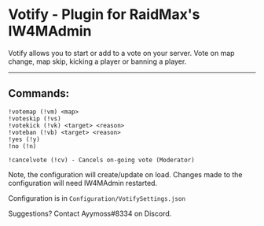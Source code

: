 # Votify - Plugin for RaidMax's IW4MAdmin

Votify allows you to start or add to a vote on your server. Vote on map change, map skip, kicking a player or banning a player.

***

## Commands:
```
!votemap (!vm) <map>
!voteskip (!vs)
!votekick (!vk) <target> <reason>
!voteban (!vb) <target> <reason>
!yes (!y)
!no (!n)

!cancelvote (!cv) - Cancels on-going vote (Moderator)
```

Note, the configuration will create/update on load. Changes made to the configuration will need IW4MAdmin restarted.

Configuration is in `Configuration/VotifySettings.json`

Suggestions? Contact Ayymoss#8334 on Discord.
